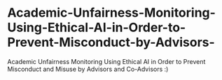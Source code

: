 # Academic-Unfairness-Monitoring-Using-Ethical-AI-in-Order-to-Prevent-Misconduct-by-Advisors-
Academic Unfairness Monitoring Using Ethical AI in Order to Prevent Misconduct and Misuse by Advisors and Co-Advisors :)
